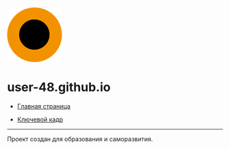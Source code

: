 ![logo](https://github.com/user-48/user-48.github.io/raw/master/logo.png)

# user-48.github.io

* [Главная страница](https://user-48.github.io/ "Main Page")

* [Ключевой кадр](https://user-48.github.io/keyframe/ "KeyFrame")

* * *

Проект создан для образования и саморазвития.